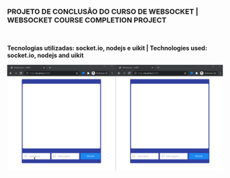 ### PROJETO DE CONCLUSÃO DO CURSO DE WEBSOCKET | WEBSOCKET COURSE COMPLETION PROJECT
<br>

<p><b>Tecnologias utilizadas: socket.io, nodejs e uikit | Technologies used: socket.io, nodejs and uikit</b></p>

<img src="./img/gif_chat.gif">
